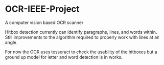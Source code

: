 # OCR-IEEE-Project
A computer vision based OCR scanner

Hitbox detection currently can identify paragraphs, lines, and words within. Still improvements to the algorithm required to properly work with lines at an angle.

For now the OCR uses tesseract to check the usability of the hitboxes but a ground up model for letter and word detection is in works.
